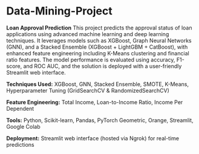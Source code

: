 # Data-Mining-Project
**Loan Approval Prediction**
This project predicts the approval status of loan applications using advanced machine learning and deep learning techniques. It leverages models such as XGBoost, Graph Neural Networks (GNN), and a Stacked Ensemble (XGBoost + LightGBM + CatBoost), with enhanced feature engineering including K-Means clustering and financial ratio features. The model performance is evaluated using accuracy, F1-score, and ROC AUC, and the solution is deployed with a user-friendly Streamlit web interface.


**Techniques Used:** XGBoost, GNN, Stacked Ensemble, SMOTE, K-Means, Hyperparameter Tuning (GridSearchCV & RandomizedSearchCV)

**Feature Engineering:** Total Income, Loan-to-Income Ratio, Income Per Dependent

**Tools:** Python, Scikit-learn, Pandas, PyTorch Geometric, Orange, Streamlit, Google Colab

**Deployment:** Streamlit web interface (hosted via Ngrok) for real-time predictions
